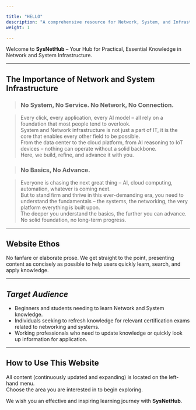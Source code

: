 ```yaml
---

title: "HELLO"
description: "A comprehensive resource for Network, System, and Infrastructure studies."
weight: 1

---
```


Welcome to **SysNetHub** – Your Hub for Practical, Essential Knowledge in Network and System Infrastructure.

---

## **<i class="fas fa-cogs"></i> The Importance of Network and System Infrastructure**

> ### No System, No Service. No Network, No Connection.

> Every click, every application, every AI model – all rely on a foundation that most people tend to overlook.  
> System and Network infrastructure is not just a part of IT, it is the core that enables every other field to be possible.  
> From the data center to the cloud platform, from AI reasoning to IoT devices – nothing can operate without a solid backbone.  
> Here, we build, refine, and advance it with you.


> ### No Basics, No Advance.

> Everyone is chasing the next great thing – AI, cloud computing, automation, whatever is coming next.  
> But to stand firm and thrive in this ever-demanding era, you need to understand the fundamentals – the systems, the networking, the very platform everything is built upon.  
> The deeper you understand the basics, the further you can advance.  
> No solid foundation, no long-term progress.

---

## **<i class="fas fa-feather-alt"></i> Website Ethos**

No fanfare or elaborate prose. We get straight to the point, presenting content as concisely as possible to help users quickly learn, search, and apply knowledge.

---

## *<i class="fas fa-users"></i> Target Audience*

- <i class="fas fa-user-graduate"></i> Beginners and students needing to learn Network and System knowledge.  
- <i class="fas fa-certificate"></i> Individuals seeking to refresh knowledge for relevant certification exams related to networking and systems.  
- <i class="fas fa-briefcase"></i> Working professionals who need to update knowledge or quickly look up information for application.

---

## **<i class="fas fa-lightbulb"></i> How to Use This Website**

All content (continuously updated and expanding) is located on the left-hand menu.  
Choose the area you are interested in to begin exploring.

We wish you an effective and inspiring learning journey with **SysNetHub**.
